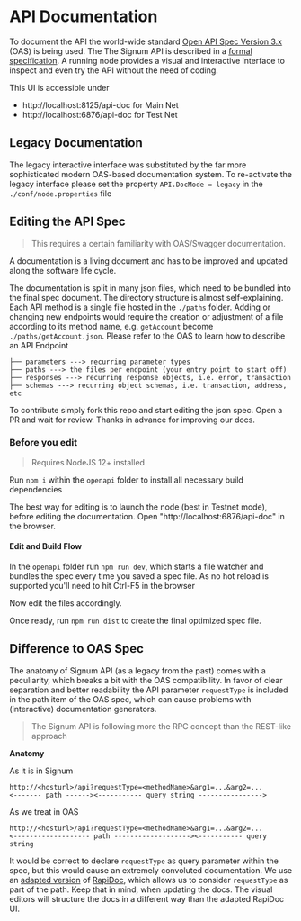 # API Documentation

To document the API the world-wide standard [Open API Spec Version 3.x](https://www.openapis.org/) (OAS) is being used. The 
The Signum API is described in a [formal specification](../html/api-doc/signum-api.json). A running node provides a visual and interactive 
interface to inspect and even try the API without the need of coding. 

This UI is accessible under 
- http://localhost:8125/api-doc for Main Net 
- http://localhost:6876/api-doc for Test Net 


## Legacy Documentation

The legacy interactive interface was substituted by the far more sophisticated modern OAS-based documentation system.
To re-activate the legacy interface please set the property `API.DocMode = legacy` in the `./conf/node.properties` file


## Editing the API Spec

> This requires a certain familiarity with OAS/Swagger documentation.

A documentation is a living document and has to be improved and updated along the software life cycle.

The documentation is split in many json files, which need to be bundled into the final spec document.
The directory structure is almost self-explaining. Each API method is a single file hosted in the `./paths` folder.
Adding or changing new endpoints would require the creation or adjustment of a file according to its method name, e.g.
`getAccount` become `./paths/getAccount.json`. Please refer to the OAS to learn how to describe an API Endpoint

```
├── parameters ---> recurring parameter types
├── paths ---> the files per endpoint (your entry point to start off)
├── responses ---> recurring response objects, i.e. error, transaction
├── schemas ---> recurring object schemas, i.e. transaction, address, etc 
```

To contribute simply fork this repo and start editing the json spec. Open a PR and wait for review. 
Thanks in advance for improving our docs.

### Before you edit

> Requires NodeJS 12+ installed

Run `npm i` within the `openapi` folder to install all necessary build dependencies

The best way for editing is to launch the node (best in Testnet mode), before editing the documentation.
Open "http://localhost:6876/api-doc" in the browser.

#### Edit and Build Flow

In the `openapi` folder run `npm run dev`, which starts a file watcher and bundles the spec every time you saved a spec file.
As no hot reload is supported you'll need to hit Ctrl-F5 in the browser

Now edit the files accordingly.

Once ready, run `npm run dist` to create the final optimized spec file.

## Difference to OAS Spec

The anatomy of Signum API (as a legacy from the past) comes with a peculiarity, which breaks a bit with the OAS compatibility. 
In favor of clear separation and better readability the API parameter `requestType` is included in the path item of the OAS spec, 
which can cause problems with (interactive) documentation generators.

> The Signum API is following more the RPC concept than the REST-like approach

__Anatomy__

As it is in Signum

```
http://<hosturl>/api?requestType=<methodName>&arg1=...&arg2=...
<------- path ------><----------- query string ---------------->
```

As we treat in OAS

```
http://<hosturl>/api?requestType=<methodName>&arg1=...&arg2=...
<------------------- path -------------------><----------- query string 
```


It would be correct to declare `requestType` as query parameter within the spec, but this would cause an extremely convoluted documentation.
We use an [adapted version](https://github.com/signum-network/RapiDoc) of [RapiDoc](https://rapidocweb.com/), which allows us to consider `requestType` as part of the path.
Keep that in mind, when updating the docs. The visual editors will structure the docs in a different way than the adapted RapiDoc UI.
